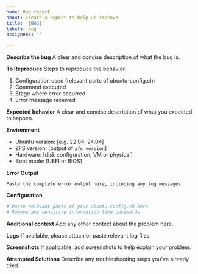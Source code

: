 ```yaml
---
name: Bug report
about: Create a report to help us improve
title: '[BUG] '
labels: bug
assignees: ''

---
```


**Describe the bug**
A clear and concise description of what the bug is.

**To Reproduce**
Steps to reproduce the behavior:
1. Configuration used (relevant parts of ubuntu-config.sh)
2. Command executed
3. Stage where error occurred
4. Error message received

**Expected behavior**
A clear and concise description of what you expected to happen.

**Environment**
- Ubuntu version: [e.g. 22.04, 24.04]
- ZFS version: [output of `zfs version`]
- Hardware: [disk configuration, VM or physical]
- Boot mode: [UEFI or BIOS]

**Error Output**
```
Paste the complete error output here, including any log messages
```

**Configuration**
```bash
# Paste relevant parts of your ubuntu-config.sh here
# Remove any sensitive information like passwords
```

**Additional context**
Add any other context about the problem here.

**Logs**
If available, please attach or paste relevant log files.

**Screenshots**
If applicable, add screenshots to help explain your problem.

**Attempted Solutions**
Describe any troubleshooting steps you've already tried.
